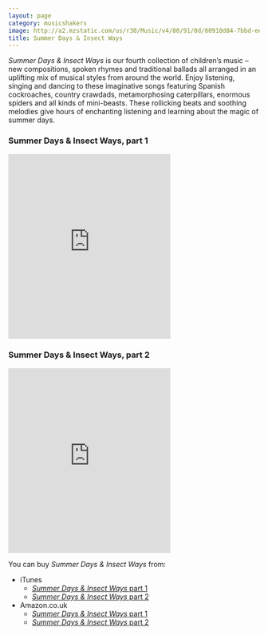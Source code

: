 ```yaml
---
layout: page
category: musicshakers
image: http://a2.mzstatic.com/us/r30/Music/v4/80/91/0d/80910d84-7bbd-ee32-b6d6-42c3717ff0b5/EMU_EMU130391.170x170-75.jpg
title: Summer Days & Insect Ways
---
```


*Summer Days & Insect Ways* is our fourth collection of children’s music – new compositions, spoken rhymes and traditional ballads all arranged in an uplifting mix of musical styles from around the world. Enjoy listening, singing and dancing to these imaginative songs featuring Spanish cockroaches, country crawdads, metamorphosing caterpillars, enormous spiders and all kinds of mini-beasts. These rollicking beats and soothing melodies give hours of enchanting listening and learning about the magic of summer days.

### Summer Days & Insect Ways, part 1
<iframe src="https://widgets.itunes.apple.com/widget.html?c=gb&brc=FFFFFF&blc=FFFFFF&trc=FFFFFF&tlc=FFFFFF&d=&t=&m=music&e=album&w=325&h=370&ids=633505935&wt=discovery&partnerId=&affiliate_id=&at=&ct=" frameborder="0" style="overflow-x:hidden;overflow-y:hidden;width:325px;height: 370px;border:0px"></iframe>

### Summer Days & Insect Ways, part 2
<iframe src="https://widgets.itunes.apple.com/widget.html?c=gb&brc=FFFFFF&blc=FFFFFF&trc=FFFFFF&tlc=FFFFFF&d=&t=&m=music&e=album&w=325&h=370&ids=633501652&wt=discovery&partnerId=&affiliate_id=&at=&ct=" frameborder="0" style="overflow-x:hidden;overflow-y:hidden;width:325px;height: 370px;border:0px"></iframe>

You can buy *Summer Days & Insect Ways* from:

- iTunes
  - [*Summer Days & Insect Ways* part 1](https://itunes.apple.com/gb/album/summer-days-insect-ways-pt.-1/id633505935)
  - [*Summer Days & Insect Ways* part 2](https://itunes.apple.com/gb/album/summer-days-insect-ways-pt.-2/id633501652)
- Amazon.co.uk
  - [*Summer Days & Insect Ways* part 1](http://www.amazon.co.uk/Summer-Days-Insect-Ways-Pt/dp/B00CBEQYAS)
  - [*Summer Days & Insect Ways* part 2](http://www.amazon.co.uk/Summer-Days-Insect-Ways-Pt/dp/B00CBEQJ7Q)
